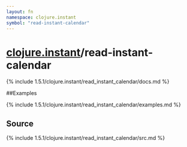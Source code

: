 ```yaml
---
layout: fn
namespace: clojure.instant
symbol: "read-instant-calendar"
---
```


# [clojure.instant](../)/read-instant-calendar

{% include 1.5.1/clojure.instant/read_instant_calendar/docs.md %}

##Examples

{% include 1.5.1/clojure.instant/read_instant_calendar/examples.md %}
## Source
{% include 1.5.1/clojure.instant/read_instant_calendar/src.md %}

